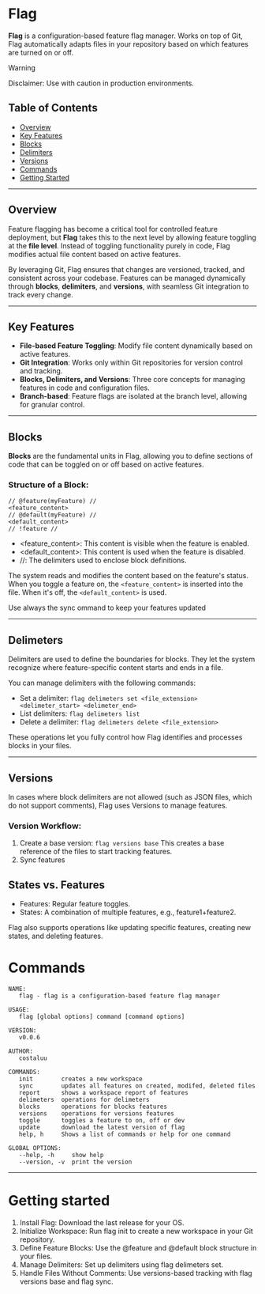 # Flag

**Flag** is a configuration-based feature flag manager. Works on top of Git, Flag automatically adapts files in your repository based on which features are turned on or off.

> [!WARNING]
> Disclaimer: Use with caution in production environments.

## Table of Contents

-   [Overview](#overview)
-   [Key Features](#key-features)
-   [Blocks](#blocks)
-   [Delimiters](#delimiters)
-   [Versions](#versions)
-   [Commands](#commands)
-   [Getting Started](#getting-started)

---

## Overview

Feature flagging has become a critical tool for controlled feature deployment, but **Flag** takes this to the next level by allowing feature toggling at the **file level**. Instead of toggling functionality purely in code, Flag modifies actual file content based on active features.

By leveraging Git, Flag ensures that changes are versioned, tracked, and consistent across your codebase. Features can be managed dynamically through **blocks**, **delimiters**, and **versions**, with seamless Git integration to track every change.

---

## Key Features

-   **File-based Feature Toggling**: Modify file content dynamically based on active features.
-   **Git Integration**: Works only within Git repositories for version control and tracking.
-   **Blocks, Delimiters, and Versions**: Three core concepts for managing features in code and configuration files.
-   **Branch-based**: Feature flags are isolated at the branch level, allowing for granular control.

---

## Blocks

**Blocks** are the fundamental units in Flag, allowing you to define sections of code that can be toggled on or off based on active features.

### Structure of a Block:

```plaintext
// @feature(myFeature) //
<feature_content>
// @default(myFeature) //
<default_content>
// !feature //
```

-   <feature_content>: This content is visible when the feature is enabled.
-   <default_content>: This content is used when the feature is disabled.
-   //: The delimiters used to enclose block definitions.

The system reads and modifies the content based on the feature's status. When you toggle a feature on, the `<feature_content>` is inserted into the file. When it's off, the `<default_content>` is used.

Use always the sync ommand to keep your features updated

---

## Delimeters

Delimiters are used to define the boundaries for blocks. They let the system recognize where feature-specific content starts and ends in a file.

You can manage delimiters with the following commands:

-   Set a delimiter: `flag delimeters set <file_extension> <delimeter_start> <delimeter_end>`
-   List delimiters: `flag delimeters list`
-   Delete a delimiter: `flag delimeters delete <file_extension>`

These operations let you fully control how Flag identifies and processes blocks in your files.

---

## Versions

In cases where block delimiters are not allowed (such as JSON files, which do not support comments), Flag uses Versions to manage features.

### Version Workflow:

1. Create a base version: `flag versions base`
   This creates a base reference of the files to start tracking features.
2. Sync features

## States vs. Features

-   Features: Regular feature toggles.
-   States: A combination of multiple features, e.g., feature1+feature2.

Flag also supports operations like updating specific features, creating new states, and deleting features.

# Commands

```
NAME:
   flag - flag is a configuration-based feature flag manager

USAGE:
   flag [global options] command [command options]

VERSION:
   v0.0.6

AUTHOR:
   costaluu

COMMANDS:
   init        creates a new workspace
   sync        updates all features on created, modifed, deleted files
   report      shows a workspace report of features
   delimeters  operations for delimeters
   blocks      operations for blocks features
   versions    operations for versions features
   toggle      toggles a feature to on, off or dev
   update      download the latest version of flag
   help, h     Shows a list of commands or help for one command

GLOBAL OPTIONS:
   --help, -h     show help
   --version, -v  print the version
```

---

# Getting started

1. Install Flag: Download the last release for your OS.
2. Initialize Workspace: Run flag init to create a new workspace in your Git repository.
3. Define Feature Blocks: Use the @feature and @default block structure in your files.
4. Manage Delimiters: Set up delimiters using flag delimeters set.
5. Handle Files Without Comments: Use versions-based tracking with flag versions base and flag sync.
